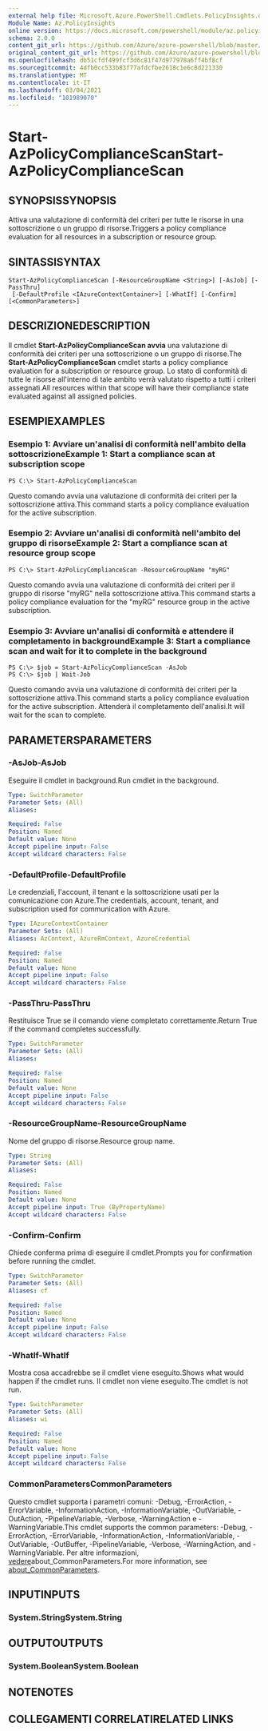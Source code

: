 ```yaml
---
external help file: Microsoft.Azure.PowerShell.Cmdlets.PolicyInsights.dll-Help.xml
Module Name: Az.PolicyInsights
online version: https://docs.microsoft.com/powershell/module/az.policyinsights/start-azpolicycompliancescan
schema: 2.0.0
content_git_url: https://github.com/Azure/azure-powershell/blob/master/src/PolicyInsights/PolicyInsights/help/Start-AzPolicyComplianceScan.md
original_content_git_url: https://github.com/Azure/azure-powershell/blob/master/src/PolicyInsights/PolicyInsights/help/Start-AzPolicyComplianceScan.md
ms.openlocfilehash: db51cfdf499fcf3d6c81f47d977978a6ff4bf8cf
ms.sourcegitcommit: 4dfb0cc533b83f77afdcfbe2618c1e6c8d221330
ms.translationtype: MT
ms.contentlocale: it-IT
ms.lasthandoff: 03/04/2021
ms.locfileid: "101989070"
---
```

# <span data-ttu-id="30f70-101">Start-AzPolicyComplianceScan</span><span class="sxs-lookup"><span data-stu-id="30f70-101">Start-AzPolicyComplianceScan</span></span>

## <span data-ttu-id="30f70-102">SYNOPSIS</span><span class="sxs-lookup"><span data-stu-id="30f70-102">SYNOPSIS</span></span>
<span data-ttu-id="30f70-103">Attiva una valutazione di conformità dei criteri per tutte le risorse in una sottoscrizione o un gruppo di risorse.</span><span class="sxs-lookup"><span data-stu-id="30f70-103">Triggers a policy compliance evaluation for all resources in a subscription or resource group.</span></span>

## <span data-ttu-id="30f70-104">SINTASSI</span><span class="sxs-lookup"><span data-stu-id="30f70-104">SYNTAX</span></span>

```
Start-AzPolicyComplianceScan [-ResourceGroupName <String>] [-AsJob] [-PassThru]
 [-DefaultProfile <IAzureContextContainer>] [-WhatIf] [-Confirm] [<CommonParameters>]
```

## <span data-ttu-id="30f70-105">DESCRIZIONE</span><span class="sxs-lookup"><span data-stu-id="30f70-105">DESCRIPTION</span></span>
<span data-ttu-id="30f70-106">Il cmdlet **Start-AzPolicyComplianceScan avvia** una valutazione di conformità dei criteri per una sottoscrizione o un gruppo di risorse.</span><span class="sxs-lookup"><span data-stu-id="30f70-106">The **Start-AzPolicyComplianceScan** cmdlet starts a policy compliance evaluation for a subscription or resource group.</span></span> <span data-ttu-id="30f70-107">Lo stato di conformità di tutte le risorse all'interno di tale ambito verrà valutato rispetto a tutti i criteri assegnati.</span><span class="sxs-lookup"><span data-stu-id="30f70-107">All resources within that scope will have their compliance state evaluated against all assigned policies.</span></span>

## <span data-ttu-id="30f70-108">ESEMPI</span><span class="sxs-lookup"><span data-stu-id="30f70-108">EXAMPLES</span></span>

### <span data-ttu-id="30f70-109">Esempio 1: Avviare un'analisi di conformità nell'ambito della sottoscrizione</span><span class="sxs-lookup"><span data-stu-id="30f70-109">Example 1: Start a compliance scan at subscription scope</span></span>
```
PS C:\> Start-AzPolicyComplianceScan
```

<span data-ttu-id="30f70-110">Questo comando avvia una valutazione di conformità dei criteri per la sottoscrizione attiva.</span><span class="sxs-lookup"><span data-stu-id="30f70-110">This command starts a policy compliance evaluation for the active subscription.</span></span>

### <span data-ttu-id="30f70-111">Esempio 2: Avviare un'analisi di conformità nell'ambito del gruppo di risorse</span><span class="sxs-lookup"><span data-stu-id="30f70-111">Example 2: Start a compliance scan at resource group scope</span></span>
```
PS C:\> Start-AzPolicyComplianceScan -ResourceGroupName "myRG"
```

<span data-ttu-id="30f70-112">Questo comando avvia una valutazione di conformità dei criteri per il gruppo di risorse "myRG" nella sottoscrizione attiva.</span><span class="sxs-lookup"><span data-stu-id="30f70-112">This command starts a policy compliance evaluation for the "myRG" resource group in the active subscription.</span></span>

### <span data-ttu-id="30f70-113">Esempio 3: Avviare un'analisi di conformità e attendere il completamento in background</span><span class="sxs-lookup"><span data-stu-id="30f70-113">Example 3: Start a compliance scan and wait for it to complete in the background</span></span>
```
PS C:\> $job = Start-AzPolicyComplianceScan -AsJob
PS C:\> $job | Wait-Job
```

<span data-ttu-id="30f70-114">Questo comando avvia una valutazione di conformità dei criteri per la sottoscrizione attiva.</span><span class="sxs-lookup"><span data-stu-id="30f70-114">This command starts a policy compliance evaluation for the active subscription.</span></span> <span data-ttu-id="30f70-115">Attenderà il completamento dell'analisi.</span><span class="sxs-lookup"><span data-stu-id="30f70-115">It will wait for the scan to complete.</span></span>

## <span data-ttu-id="30f70-116">PARAMETERS</span><span class="sxs-lookup"><span data-stu-id="30f70-116">PARAMETERS</span></span>

### <span data-ttu-id="30f70-117">-AsJob</span><span class="sxs-lookup"><span data-stu-id="30f70-117">-AsJob</span></span>
<span data-ttu-id="30f70-118">Eseguire il cmdlet in background.</span><span class="sxs-lookup"><span data-stu-id="30f70-118">Run cmdlet in the background.</span></span>

```yaml
Type: SwitchParameter
Parameter Sets: (All)
Aliases:

Required: False
Position: Named
Default value: None
Accept pipeline input: False
Accept wildcard characters: False
```

### <span data-ttu-id="30f70-119">-DefaultProfile</span><span class="sxs-lookup"><span data-stu-id="30f70-119">-DefaultProfile</span></span>
<span data-ttu-id="30f70-120">Le credenziali, l'account, il tenant e la sottoscrizione usati per la comunicazione con Azure.</span><span class="sxs-lookup"><span data-stu-id="30f70-120">The credentials, account, tenant, and subscription used for communication with Azure.</span></span>

```yaml
Type: IAzureContextContainer
Parameter Sets: (All)
Aliases: AzContext, AzureRmContext, AzureCredential

Required: False
Position: Named
Default value: None
Accept pipeline input: False
Accept wildcard characters: False
```

### <span data-ttu-id="30f70-121">-PassThru</span><span class="sxs-lookup"><span data-stu-id="30f70-121">-PassThru</span></span>
<span data-ttu-id="30f70-122">Restituisce True se il comando viene completato correttamente.</span><span class="sxs-lookup"><span data-stu-id="30f70-122">Return True if the command completes successfully.</span></span>

```yaml
Type: SwitchParameter
Parameter Sets: (All)
Aliases:

Required: False
Position: Named
Default value: None
Accept pipeline input: False
Accept wildcard characters: False
```

### <span data-ttu-id="30f70-123">-ResourceGroupName</span><span class="sxs-lookup"><span data-stu-id="30f70-123">-ResourceGroupName</span></span>
<span data-ttu-id="30f70-124">Nome del gruppo di risorse.</span><span class="sxs-lookup"><span data-stu-id="30f70-124">Resource group name.</span></span>

```yaml
Type: String
Parameter Sets: (All)
Aliases:

Required: False
Position: Named
Default value: None
Accept pipeline input: True (ByPropertyName)
Accept wildcard characters: False
```

### <span data-ttu-id="30f70-125">-Confirm</span><span class="sxs-lookup"><span data-stu-id="30f70-125">-Confirm</span></span>
<span data-ttu-id="30f70-126">Chiede conferma prima di eseguire il cmdlet.</span><span class="sxs-lookup"><span data-stu-id="30f70-126">Prompts you for confirmation before running the cmdlet.</span></span>

```yaml
Type: SwitchParameter
Parameter Sets: (All)
Aliases: cf

Required: False
Position: Named
Default value: None
Accept pipeline input: False
Accept wildcard characters: False
```

### <span data-ttu-id="30f70-127">-WhatIf</span><span class="sxs-lookup"><span data-stu-id="30f70-127">-WhatIf</span></span>
<span data-ttu-id="30f70-128">Mostra cosa accadrebbe se il cmdlet viene eseguito.</span><span class="sxs-lookup"><span data-stu-id="30f70-128">Shows what would happen if the cmdlet runs.</span></span>
<span data-ttu-id="30f70-129">Il cmdlet non viene eseguito.</span><span class="sxs-lookup"><span data-stu-id="30f70-129">The cmdlet is not run.</span></span>

```yaml
Type: SwitchParameter
Parameter Sets: (All)
Aliases: wi

Required: False
Position: Named
Default value: None
Accept pipeline input: False
Accept wildcard characters: False
```

### <span data-ttu-id="30f70-130">CommonParameters</span><span class="sxs-lookup"><span data-stu-id="30f70-130">CommonParameters</span></span>
<span data-ttu-id="30f70-131">Questo cmdlet supporta i parametri comuni: -Debug, -ErrorAction, -ErrorVariable, -InformationAction, -InformationVariable, -OutVariable, -OutAction, -PipelineVariable, -Verbose, -WarningAction e -WarningVariable.</span><span class="sxs-lookup"><span data-stu-id="30f70-131">This cmdlet supports the common parameters: -Debug, -ErrorAction, -ErrorVariable, -InformationAction, -InformationVariable, -OutVariable, -OutBuffer, -PipelineVariable, -Verbose, -WarningAction, and -WarningVariable.</span></span> <span data-ttu-id="30f70-132">Per altre informazioni, [vedere](http://go.microsoft.com/fwlink/?LinkID=113216)about_CommonParameters.</span><span class="sxs-lookup"><span data-stu-id="30f70-132">For more information, see [about_CommonParameters](http://go.microsoft.com/fwlink/?LinkID=113216).</span></span>

## <span data-ttu-id="30f70-133">INPUT</span><span class="sxs-lookup"><span data-stu-id="30f70-133">INPUTS</span></span>

### <span data-ttu-id="30f70-134">System.String</span><span class="sxs-lookup"><span data-stu-id="30f70-134">System.String</span></span>

## <span data-ttu-id="30f70-135">OUTPUT</span><span class="sxs-lookup"><span data-stu-id="30f70-135">OUTPUTS</span></span>

### <span data-ttu-id="30f70-136">System.Boolean</span><span class="sxs-lookup"><span data-stu-id="30f70-136">System.Boolean</span></span>

## <span data-ttu-id="30f70-137">NOTE</span><span class="sxs-lookup"><span data-stu-id="30f70-137">NOTES</span></span>

## <span data-ttu-id="30f70-138">COLLEGAMENTI CORRELATI</span><span class="sxs-lookup"><span data-stu-id="30f70-138">RELATED LINKS</span></span>
